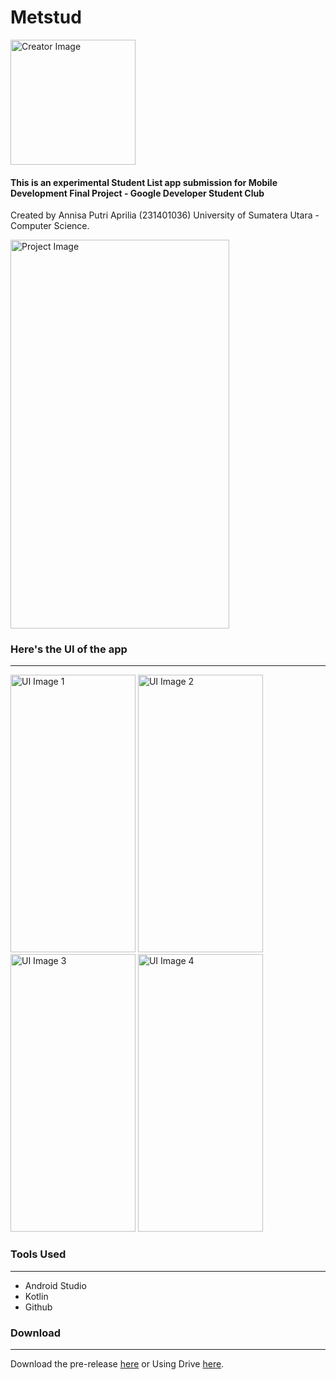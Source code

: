 
<body>
    <div class="header">
        <h1>Metstud</h1>
        <img src="https://github.com/moozunch/GDSC-MOBDEV-FINAL-PROJECT/assets/112236945/e5f231cf-0cbe-4daa-9ffd-837dcf2ebc01" alt="Creator Image" style="width: 200px; height: auto;">
        <h4>This is an experimental Student List app submission for Mobile Development Final Project - Google Developer Student Club</h4>
        <p>Created by Annisa Putri Aprilia (231401036) University of Sumatera Utara - Computer Science.</p>
        <img src="https://github.com/moozunch/GDSC-MOBDEV-FINAL-PROJECT/assets/112236945/59d06a9c-d081-4d1e-bbd6-fde66b3cf3a4" alt="Project Image" style="width: 350px; height: 622px;">
    </div>
    <div class="clear"></div>
    <div class="container">
        <h3>Here's the UI of the app</h3>
        <hr>
        <div class="images ui-images">
            <img src="https://github.com/moozunch/GDSC-MOBDEV-FINAL-PROJECT/assets/112236945/5ec0d342-af79-4623-b280-fa203d3e9a08" alt="UI Image 1" style="width: 200px; height: 444px;">
            <img src="https://github.com/moozunch/GDSC-MOBDEV-FINAL-PROJECT/assets/112236945/39587105-9666-4a3b-b5d9-41e328f0dfe2" alt="UI Image 2" style="width: 200px; height: 444px;">
            <img src="https://github.com/moozunch/GDSC-MOBDEV-FINAL-PROJECT/assets/112236945/e9560874-4237-4b63-99e0-03764b8eb59c" alt="UI Image 3" style="width: 200px; height: 444px;">
            <img src="https://github.com/moozunch/GDSC-MOBDEV-FINAL-PROJECT/assets/112236945/f7afd5f5-8ccf-47b2-8ea0-9b3209d5cffa" alt="UI Image 4" style="width: 200px; height: 444px;">
        </div>
        <div class="clear"></div>
        <h3>Tools Used</h3>
        <hr>
        <ul>
            <li>Android Studio</li>
            <li>Kotlin</li>
            <li>Github</li>
        </ul>
        <div class="download">
            <h3>Download</h3>
            <hr>
            <p>Download the pre-release <a href="https://github.com/moozunch/GDSC-MOBDEV-FINAL-PROJECT/releases/tag/v0.1.0-alpha">here</a> or
            Using Drive <a href="https://drive.google.com/drive/folders/1l6HQIFXNO1TWkU0Yog69H-w_C7iG4Vjs?usp=sharing">here</a>.</p>
        </div>
    </div>
</body>
